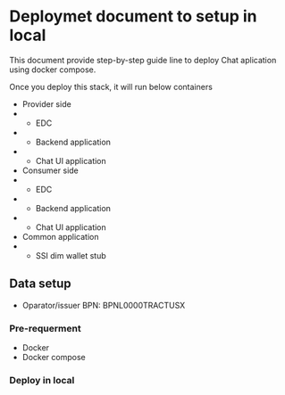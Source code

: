 # Deploymet document to setup in local

This document provide step-by-step guide line to deploy Chat aplication using docker compose.

Once you deploy this stack, it will run below containers

- Provider side
- - EDC
- - Backend application
- - Chat UI application 
- Consumer side
- - EDC
- - Backend application 
- - Chat UI application
- Common application 
- - SSI dim wallet stub 


## Data setup

- Oparator/issuer BPN: BPNL0000TRACTUSX


### Pre-requerment
- Docker 
- Docker compose

### Deploy in local